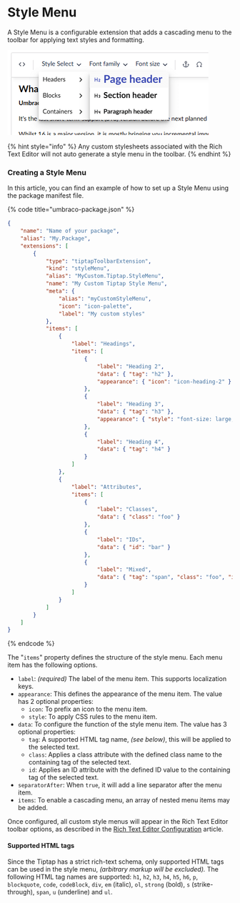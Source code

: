 # Style Menu

A Style Menu is a configurable extension that adds a cascading menu to the toolbar for applying text styles and formatting.

![Rich Text Editor cascading style menu](images/rte-tiptap-stylemenu.png)

{% hint style="info" %}
Any custom stylesheets associated with the Rich Text Editor will not auto generate a style menu in the toolbar.
{% endhint %}

### Creating a Style Menu

In this article, you can find an example of how to set up a Style Menu using the package manifest file.

{% code title="umbraco-package.json" %}
```json
{
    "name": "Name of your package",
    "alias": "My.Package",
    "extensions": [
        {
            "type": "tiptapToolbarExtension",
            "kind": "styleMenu",
            "alias": "MyCustom.Tiptap.StyleMenu",
            "name": "My Custom Tiptap Style Menu",
            "meta": {
                "alias": "myCustomStyleMenu",
                "icon": "icon-palette",
                "label": "My custom styles"
            },
            "items": [
                {
                    "label": "Headings",
                    "items": [
                        {
                            "label": "Heading 2",
                            "data": { "tag": "h2" },
                            "appearance": { "icon": "icon-heading-2" }
                        },
                        {
                            "label": "Heading 3",
                            "data": { "tag": "h3" },
                            "appearance": { "style": "font-size: large;" }
                        },
                        {
                            "label": "Heading 4",
                            "data": { "tag": "h4" }
                        }
                    ]
                },
                {
                    "label": "Attributes",
                    "items": [
                        {
                            "label": "Classes",
                            "data": { "class": "foo" }
                        },
                        { 
                            "label": "IDs",
                            "data": { "id": "bar" }
                        },
                        {
                            "label": "Mixed",
                            "data": { "tag": "span", "class": "foo", "id": "bar" }
                        }
                    ]
                }
            ]
        }
    ]
}
```
{% endcode %}


The "`items`" property defines the structure of the style menu. Each menu item has the following options.

- `label`: _(required)_ The label of the menu item. This supports localization keys.
- `appearance`: This defines the appearance of the menu item. The value has 2 optional properties:
  - `icon`: To prefix an icon to the menu item.
  - `style`: To apply CSS rules to the menu item.
- `data`: To configure the function of the style menu item. The value has 3 optional properties:
  - `tag`: A supported HTML tag name, _(see below)_, this will be applied to the selected text.
  - `class`: Applies a class attribute with the defined class name to the containing tag of the selected text.
  - `id`: Applies an ID attribute with the defined ID value to the containing tag of the selected text.
- `separatorAfter`: When `true`, it will add a line separator after the menu item.
- `items`: To enable a cascading menu, an array of nested menu items may be added.


Once configured, all custom style menus will appear in the Rich Text Editor toolbar options, as described in the [Rich Text Editor Configuration](configuration.md) article.


#### Supported HTML tags

Since the Tiptap has a strict rich-text schema, only supported HTML tags can be used in the style menu, _(arbitrary markup will be excluded)._ The following HTML tag names are supported: `h1`, `h2`, `h3`, `h4`, `h5`, `h6`, `p`, `blockquote`, `code`, `codeBlock`, `div`, `em` (italic), `ol`, `strong` (bold), `s` (strike-through), `span`, `u` (underline) and `ul`.
